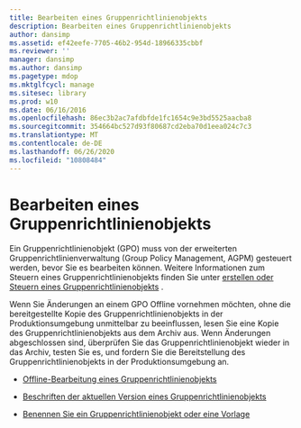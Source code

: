 ```yaml
---
title: Bearbeiten eines Gruppenrichtlinienobjekts
description: Bearbeiten eines Gruppenrichtlinienobjekts
author: dansimp
ms.assetid: ef42eefe-7705-46b2-954d-18966335cbbf
ms.reviewer: ''
manager: dansimp
ms.author: dansimp
ms.pagetype: mdop
ms.mktglfcycl: manage
ms.sitesec: library
ms.prod: w10
ms.date: 06/16/2016
ms.openlocfilehash: 86ec3b2ac7afdbfde1fc1654c9e3bd5525aacba8
ms.sourcegitcommit: 354664bc527d93f80687cd2eba70d1eea024c7c3
ms.translationtype: MT
ms.contentlocale: de-DE
ms.lasthandoff: 06/26/2020
ms.locfileid: "10808484"
---
```

# Bearbeiten eines Gruppenrichtlinienobjekts


Ein Gruppenrichtlinienobjekt (GPO) muss von der erweiterten Gruppenrichtlinienverwaltung (Group Policy Management, AGPM) gesteuert werden, bevor Sie es bearbeiten können. Weitere Informationen zum Steuern eines Gruppenrichtlinienobjekts finden Sie unter [erstellen oder Steuern eines Gruppenrichtlinienobjekts](creating-or-controlling-a-gpo-agpm40-ed.md) .

Wenn Sie Änderungen an einem GPO Offline vornehmen möchten, ohne die bereitgestellte Kopie des Gruppenrichtlinienobjekts in der Produktionsumgebung unmittelbar zu beeinflussen, lesen Sie eine Kopie des Gruppenrichtlinienobjekts aus dem Archiv aus. Wenn Änderungen abgeschlossen sind, überprüfen Sie das Gruppenrichtlinienobjekt wieder in das Archiv, testen Sie es, und fordern Sie die Bereitstellung des Gruppenrichtlinienobjekts in der Produktionsumgebung an.

-   [Offline-Bearbeitung eines Gruppenrichtlinienobjekts](edit-a-gpo-offline-agpm40.md)

-   [Beschriften der aktuellen Version eines Gruppenrichtlinienobjekts](label-the-current-version-of-a-gpo-agpm40.md)

-   [Benennen Sie ein Gruppenrichtlinienobjekt oder eine Vorlage](rename-a-gpo-or-template-agpm40.md)

 

 





